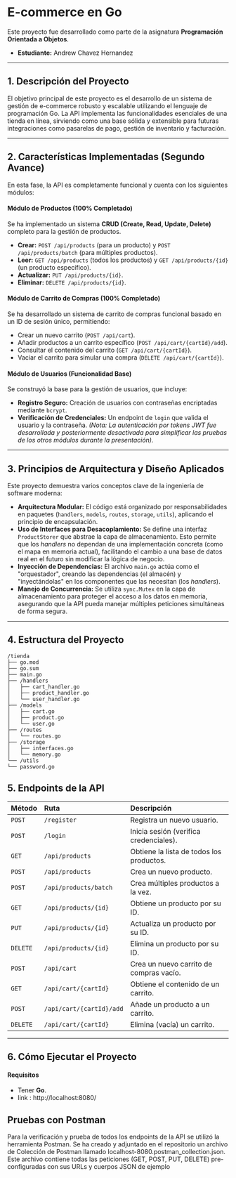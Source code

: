# E-commerce en Go

Este proyecto fue desarrollado como parte de la asignatura **Programación Orientada a Objetos**.

* **Estudiante:** Andrew Chavez Hernandez

---

## 1. Descripción del Proyecto

El objetivo principal de este proyecto es el desarrollo de un sistema de gestión de e-commerce robusto y escalable utilizando el lenguaje de programación Go. La API implementa las funcionalidades esenciales de una tienda en línea, sirviendo como una base sólida y extensible para futuras integraciones como pasarelas de pago, gestión de inventario y facturación.

---

## 2. Características Implementadas (Segundo Avance)

En esta fase, la API es completamente funcional y cuenta con los siguientes módulos:

#### Módulo de Productos (100% Completado)
Se ha implementado un sistema **CRUD (Create, Read, Update, Delete)** completo para la gestión de productos.
* **Crear:** `POST /api/products` (para un producto) y `POST /api/products/batch` (para múltiples productos).
* **Leer:** `GET /api/products` (todos los productos) y `GET /api/products/{id}` (un producto específico).
* **Actualizar:** `PUT /api/products/{id}`.
* **Eliminar:** `DELETE /api/products/{id}`.

#### Módulo de Carrito de Compras (100% Completado)
Se ha desarrollado un sistema de carrito de compras funcional basado en un ID de sesión único, permitiendo:
* Crear un nuevo carrito (`POST /api/cart`).
* Añadir productos a un carrito específico (`POST /api/cart/{cartId}/add`).
* Consultar el contenido del carrito (`GET /api/cart/{cartId}`).
* Vaciar el carrito para simular una compra (`DELETE /api/cart/{cartId}`).

#### Módulo de Usuarios (Funcionalidad Base)
Se construyó la base para la gestión de usuarios, que incluye:
* **Registro Seguro:** Creación de usuarios con contraseñas encriptadas mediante `bcrypt`.
* **Verificación de Credenciales:** Un endpoint de `login` que valida el usuario y la contraseña.
*(Nota: La autenticación por tokens JWT fue desarrollada y posteriormente desactivada para simplificar las pruebas de los otros módulos durante la presentación).*

---

## 3. Principios de Arquitectura y Diseño Aplicados

Este proyecto demuestra varios conceptos clave de la ingeniería de software moderna:

* **Arquitectura Modular:** El código está organizado por responsabilidades en paquetes (`handlers`, `models`, `routes`, `storage`, `utils`), aplicando el principio de encapsulación.
* **Uso de Interfaces para Desacoplamiento:** Se define una interfaz `ProductStorer` que abstrae la capa de almacenamiento. Esto permite que los *handlers* no dependan de una implementación concreta (como el mapa en memoria actual), facilitando el cambio a una base de datos real en el futuro sin modificar la lógica de negocio.
* **Inyección de Dependencias:** El archivo `main.go` actúa como el "orquestador", creando las dependencias (el almacén) y "inyectándolas" en los componentes que las necesitan (los *handlers*).
* **Manejo de Concurrencia:** Se utiliza `sync.Mutex` en la capa de almacenamiento para proteger el acceso a los datos en memoria, asegurando que la API pueda manejar múltiples peticiones simultáneas de forma segura.

---

## 4. Estructura del Proyecto
```
/tienda
├── go.mod
├── go.sum
├── main.go
├── /handlers
│   ├── cart_handler.go
│   ├── product_handler.go
│   └── user_handler.go
├── /models
│   ├── cart.go
│   ├── product.go
│   └── user.go
├── /routes
│   └── routes.go
├── /storage
│   ├── interfaces.go
│   └── memory.go
└── /utils
└── password.go
```
## 5. Endpoints de la API

| Método | Ruta                                  | Descripción                               |
| :----- | :------------------------------------ | :---------------------------------------- |
| `POST` | `/register`                           | Registra un nuevo usuario.                |
| `POST` | `/login`                              | Inicia sesión (verifica credenciales).    |
| `GET`  | `/api/products`                       | Obtiene la lista de todos los productos.  |
| `POST` | `/api/products`                       | Crea un nuevo producto.                   |
| `POST` | `/api/products/batch`                 | Crea múltiples productos a la vez.        |
| `GET`  | `/api/products/{id}`                  | Obtiene un producto por su ID.            |
| `PUT`  | `/api/products/{id}`                  | Actualiza un producto por su ID.          |
| `DELETE`| `/api/products/{id}`                  | Elimina un producto por su ID.            |
| `POST` | `/api/cart`                           | Crea un nuevo carrito de compras vacío.   |
| `GET`  | `/api/cart/{cartId}`                  | Obtiene el contenido de un carrito.       |
| `POST` | `/api/cart/{cartId}/add`              | Añade un producto a un carrito.           |
| `DELETE`| `/api/cart/{cartId}`                  | Elimina (vacía) un carrito.               |

---

## 6. Cómo Ejecutar el Proyecto

#### Requisitos
* Tener **Go**.
* link : http://localhost:8080/
## Pruebas con Postman
Para la verificación y prueba de todos los endpoints de la API se utilizó la herramienta Postman.
Se ha creado y adjuntado en el repositorio un archivo de Colección de Postman llamado localhost-8080.postman_collection.json. Este archivo contiene todas las peticiones (GET, POST, PUT, DELETE) pre-configuradas con sus URLs y cuerpos JSON de ejemplo
